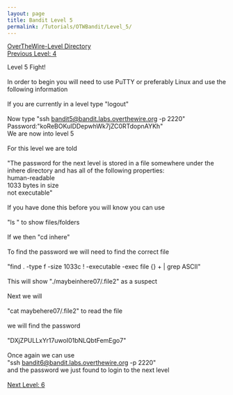 ```yaml
---
layout: page
title: Bandit Level 5
permalink: /Tutorials/OTWBandit/Level_5/
---
```

[OverTheWire-Level Directory](https://zacvr.github.io/Tutorials/OTWBandit/)
<br/>
[Previous Level: 4](https://zacvr.github.io//Tutorials/OTWBandit/Level_4)
<br/>

Level 5 Fight!
<br/><br/>
In order to begin you will need to use PuTTY or preferably Linux and use the following information
<br/><br/>
If you are currently in a level type "logout"
<br/><br/>
Now type "ssh bandit5@bandit.labs.overthewire.org -p 2220"
<br/>
Password:"koReBOKuIDDepwhWk7jZC0RTdopnAYKh"
<br/>
We are now into level 5
<br/><br/>
For this level we are told
<br/><br/>
"The password for the next level is stored in a file somewhere under the inhere directory and has all of the following properties:
<br/>
human-readable
<br/>
1033 bytes in size
<br/>
not executable"
<br/><br/>
If you have done this before you will know you can use
<br/><br/>
"ls " to show files/folders
<br/><br/>
If we then "cd inhere"
<br/><br/>
To find the password we will need to find the correct file
<br/><br/>
"find . -type f -size 1033c ! -executable -exec file {} + | grep ASCII"
<br/><br/>
This will show "./maybeinhere07/.file2" as a suspect
<br/><br/>
Next we will
<br/><br/>
"cat maybehere07/.file2" to read the file
<br/><br/>
we will find the password
<br/><br/>
"DXjZPULLxYr17uwoI01bNLQbtFemEgo7"
<br/><br/>
Once again we can use
<br/>
"ssh bandit6@bandit.labs.overthewire.org -p 2220"
<br/>
and the password we just found to login to the next level
<br/><br/>
[Next Level: 6](https://zacvr.github.io//Tutorials/OTWBandit/Level_6)
